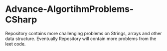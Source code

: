 # Advance-AlgortihmProblems-CSharp

Repository contains more challenging problems on Strings, arrays and other data structure. Eventually Repository will contain more problems
from the leet code.
